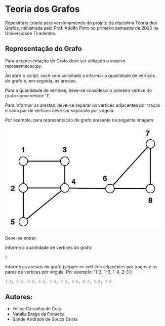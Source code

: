 # Teoria dos Grafos

Repositório criado para versionamendo do projeto da disciplina Teoria dos Grafos, ministrada pelo Prof. Adolfo Pinto no primeiro semestre de 2020 na Universidade Tiradentes.

## Representação do Grafo

Para a representação do Grafo deve ser utilizado o arquivo representacao.py.

Ao abrir o script, você será solicitado a informar a quantidade de vértices do grafo e, em seguida, as arestas.

Para a quantidade de vértices, deve-se considerar o primeiro vertice do grafo como vértice '1'.

Para informar as arestas, deve-se separar os vertices adjacentes por traços e cada par de vertices deve ser separado por virgula.

Por exemplo, para representação do grafo presente na seguinte imagem:

![Exemplo de Grafo](grafo_exemplo.png)

Deve-se entrar:

Informe a quantidade de vertices do grafo:
```python
8
```
Informe as arestas do grafo (separe os vertices adjacentes por traços e os pares de vertices por virgula. Por exemplo: '1-2, 1-3, 1-4, 2-3'):

```python
1-2, 1-3, 2-4, 2-5, 3-4, 4-5, 4-6, 6-7, 6-8, 7-8
```

## Autores:
* Felipe Carvalho de Gois
* Natália Braga da Fonseca
* Sande Andrade de Souza Costa
